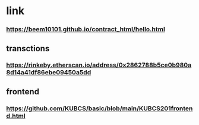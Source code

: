 # link
### https://beem10101.github.io/contract_html/hello.html
## transctions
### https://rinkeby.etherscan.io/address/0x2862788b5ce0b980a8d14a41df86ebe09450a5dd
## frontend
### https://github.com/KUBCS/basic/blob/main/KUBCS201frontend.html
